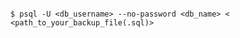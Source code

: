 <!-- layout:code post: 1970-09-26-manage-backups_postgresql-database -->

```

$ psql -U <db_username> --no-password <db_name> < <path_to_your_backup_file(.sql)>

```
